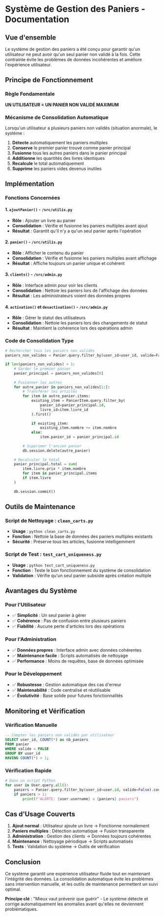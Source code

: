# Système de Gestion des Paniers - Documentation

## Vue d'ensemble

Le système de gestion des paniers a été conçu pour garantir qu'un utilisateur ne peut avoir qu'un seul panier non validé à la fois. Cette contrainte évite les problèmes de données incohérentes et améliore l'expérience utilisateur.

## Principe de Fonctionnement

### Règle Fondamentale
**UN UTILISATEUR = UN PANIER NON VALIDÉ MAXIMUM**

### Mécanisme de Consolidation Automatique

Lorsqu'un utilisateur a plusieurs paniers non validés (situation anormale), le système :

1. **Détecte** automatiquement les paniers multiples
2. **Conserve** le premier panier trouvé comme panier principal
3. **Fusionne** tous les autres paniers dans le panier principal
4. **Additionne** les quantités des livres identiques
5. **Recalcule** le total automatiquement
6. **Supprime** les paniers vides devenus inutiles

## Implémentation

### Fonctions Concernées

#### 1. `ajoutPanier()` - `/src/utilis.py`
- **Rôle** : Ajouter un livre au panier
- **Consolidation** : Vérifie et fusionne les paniers multiples avant ajout
- **Résultat** : Garantit qu'il n'y a qu'un seul panier après l'opération

#### 2. `panier()` - `/src/utilis.py`
- **Rôle** : Afficher le contenu du panier
- **Consolidation** : Vérifie et fusionne les paniers multiples avant affichage
- **Résultat** : Affiche toujours un panier unique et cohérent

#### 3. `clients()` - `/src/admin.py`
- **Rôle** : Interface admin pour voir les clients
- **Consolidation** : Nettoie les paniers lors de l'affichage des données
- **Résultat** : Les administrateurs voient des données propres

#### 4. `activation()` et `desactivation()` - `/src/admin.py`
- **Rôle** : Gérer le statut des utilisateurs
- **Consolidation** : Nettoie les paniers lors des changements de statut
- **Résultat** : Maintient la cohérence lors des opérations admin

### Code de Consolidation Type

```python
# Rechercher tous les paniers non validés
paniers_non_valides = Panier.query.filter_by(user_id=user_id, valide=False).all()

if len(paniers_non_valides) > 1:
    # Garder le premier panier
    panier_principal = paniers_non_valides[0]
    
    # Fusionner les autres
    for autre_panier in paniers_non_valides[1:]:
        # Transférer les articles
        for item in autre_panier.items:
            existing_item = PanierItem.query.filter_by(
                panier_id=panier_principal.id,
                livre_id=item.livre_id
            ).first()
            
            if existing_item:
                existing_item.nombre += item.nombre
            else:
                item.panier_id = panier_principal.id
        
        # Supprimer l'ancien panier
        db.session.delete(autre_panier)
    
    # Recalculer le total
    panier_principal.total = sum(
        item.livre.prix * item.nombre 
        for item in panier_principal.items 
        if item.livre
    )
    
    db.session.commit()
```

## Outils de Maintenance

### Script de Nettoyage : `clean_carts.py`
- **Usage** : `python clean_carts.py`
- **Fonction** : Nettoie la base de données des paniers multiples existants
- **Sécurité** : Préserve tous les articles, fusionne intelligemment

### Script de Test : `test_cart_uniqueness.py`
- **Usage** : `python test_cart_uniqueness.py`
- **Fonction** : Teste le bon fonctionnement du système de consolidation
- **Validation** : Vérifie qu'un seul panier subsiste après création multiple

## Avantages du Système

### Pour l'Utilisateur
- ✅ **Simplicité** : Un seul panier à gérer
- ✅ **Cohérence** : Pas de confusion entre plusieurs paniers
- ✅ **Fiabilité** : Aucune perte d'articles lors des opérations

### Pour l'Administration
- ✅ **Données propres** : Interface admin avec données cohérentes
- ✅ **Maintenance facile** : Scripts automatisés de nettoyage
- ✅ **Performance** : Moins de requêtes, base de données optimisée

### Pour le Développement
- ✅ **Robustesse** : Gestion automatique des cas d'erreur
- ✅ **Maintenabilité** : Code centralisé et réutilisable
- ✅ **Évolutivité** : Base solide pour futures fonctionnalités

## Monitoring et Vérification

### Vérification Manuelle
```sql
-- Compter les paniers non validés par utilisateur
SELECT user_id, COUNT(*) as nb_paniers 
FROM panier 
WHERE valide = FALSE 
GROUP BY user_id 
HAVING COUNT(*) > 1;
```

### Vérification Rapide
```python
# Dans un script Python
for user in User.query.all():
    paniers = Panier.query.filter_by(user_id=user.id, valide=False).count()
    if paniers > 1:
        print(f"ALERTE: {user.username} a {paniers} paniers")
```

## Cas d'Usage Couverts

1. **Ajout normal** : Utilisateur ajoute un livre → Fonctionne normalement
2. **Paniers multiples** : Détection automatique → Fusion transparente
3. **Administration** : Gestion des clients → Données toujours cohérentes
4. **Maintenance** : Nettoyage périodique → Scripts automatisés
5. **Tests** : Validation du système → Outils de vérification

## Conclusion

Ce système garantit une expérience utilisateur fluide tout en maintenant l'intégrité des données. La consolidation automatique évite les problèmes sans intervention manuelle, et les outils de maintenance permettent un suivi optimal.

**Principe clé** : "Mieux vaut prévenir que guérir" - Le système détecte et corrige automatiquement les anomalies avant qu'elles ne deviennent problématiques.
